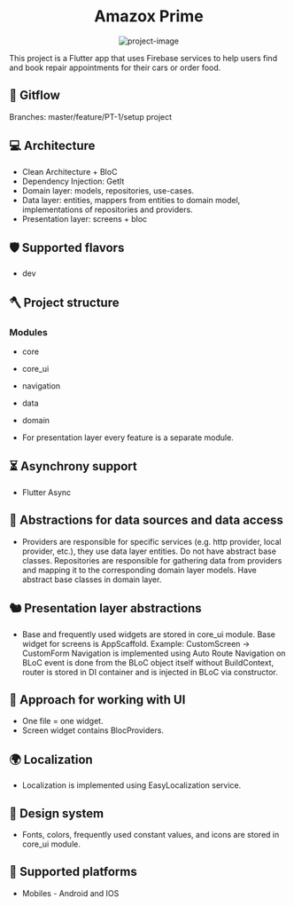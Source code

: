 <h1 align="center" id="title">Amazox Prime</h1>

<p align="center"><img src="https://firebasestorage.googleapis.com/v0/b/innofire-ccce6.appspot.com/o/Screenshot%202023-06-27%20130937.png?alt=media&amp;token=9f95ee4d-4da1-4f72-a99e-1fc92c63b560" alt="project-image"></p>

<p id="description">This project is a Flutter app that uses Firebase services to help users find and book repair appointments for their cars or order food.</p>

  
  
<h2>🧐 Gitflow </h2>

Branches: master/feature/PT-1/setup project

  
<h2>💻 Architecture </h2>

*   Clean Architecture + BloC
*   Dependency Injection: GetIt
*   Domain layer: models, repositories, use-cases.
*   Data layer: entities, mappers from entities to domain model, implementations of 
    repositories and providers.
*   Presentation layer: screens + bloc


<h2>🛡️ Supported flavors </h2>

 *  dev


<h2>🪓 Project structure </h2>

<h3> Modules </h3>
 
 *  core
 
 *  core_ui
 
 *  navigation
 
 *  data
 
 *  domain
 
 *  For presentation layer every feature is a separate module.

<h2>⏳ Asynchrony support </h2>

 *  Flutter Async

<h2> 📑 Abstractions for data sources and data access </h2>

* Providers are responsible for specific services (e.g. http provider, local provider, etc.),
they use data layer entities. Do not have abstract base classes.
Repositories are responsible for gathering data from providers
and mapping it to the corresponding domain layer models. Have abstract base classes in domain layer.

<h2> 🐿️ Presentation layer abstractions </h2>

* Base and frequently used widgets are stored in core_ui module.
Base widget for screens is AppScaffold.
Example: CustomScreen -> CustomForm
Navigation is implemented using Auto Route
Navigation on BLoC event is done from the BLoC object itself without BuildContext,
router is stored in DI container and is injected in BLoC via constructor.


<h2> 🐧 Approach for working with UI </h2>

* One file = one widget.
* Screen widget contains BlocProviders.


<h2> 🌍 Localization </h2>

* Localization is implemented using EasyLocalization service.


<h2> 🎨 Design system  </h2>

* Fonts, colors, frequently used constant values, and icons are stored in core_ui 
  module.

<h2> 📲 Supported platforms  </h2>

* Mobiles - Android and IOS
 

   
